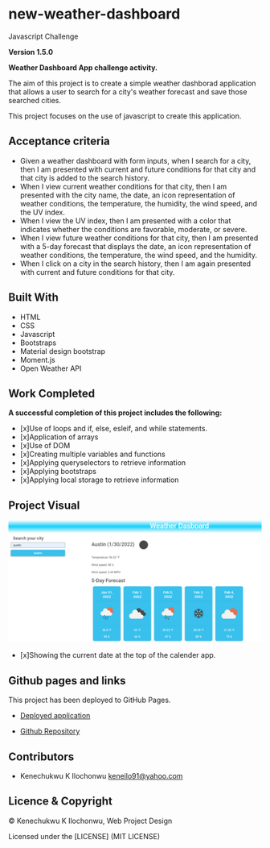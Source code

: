 # new-weather-dashboard

Javascript Challenge

**Version 1.5.0**

**Weather Dashboard App challenge activity.**

The aim of this project is to create a simple weather dashborad application that allows a user to search for a city's weather forecast and save those searched cities.

This project focuses on the use of javascript to create this application.

## Acceptance criteria

- Given a weather dashboard with form inputs, when I search for a city, then I am presented with current and future conditions for that city and that city is added to the search history.
- When I view current weather conditions for that city, then I am presented with the city name, the date, an icon representation of weather conditions, the temperature, the humidity, the wind speed, and the UV index.
- When I view the UV index, then I am presented with a color that indicates whether the conditions are favorable, moderate, or severe.
- When I view future weather conditions for that city, then I am presented with a 5-day forecast that displays the date, an icon representation of weather conditions, the temperature, the wind speed, and the humidity.
- When I click on a city in the search history, then I am again presented with current and future conditions for that city.


## Built With

- HTML
- CSS
- Javascript
- Bootstraps
- Material design bootstrap
- Moment.js
- Open Weather API


## Work Completed

**A successful completion of this project includes the following:**

- [x]Use of loops and if, else, esleif, and while statements.
- [x]Application of arrays
- [x]Use of DOM
- [x]Creating multiple variables and functions
- [x]Applying queryselectors to retrieve information
- [x]Applying bootstraps
- [x]Applying local storage to retrieve information


## Project Visual

![Project-Picture](./assets/images/screenshot.png)
- [x]Showing the current date at the top of the calender app.

## Github pages and links

This project has been deployed to GitHub Pages. 
- [Deployed application](https://kenesei91.github.io/new-weather-dashboard/)

- [Github Repository](https://github.com/kenesei91/new-weather-dashboard)


## Contributors

- Kenechukwu K Ilochonwu <keneilo91@yahoo.com>


## Licence & Copyright


© Kenechukwu K Ilochonwu, Web Project Design


Licensed under the [LICENSE] (MIT LICENSE)